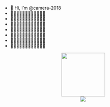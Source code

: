 - 👋 Hi, I’m @camera-2018
- 👀👀👀👀👀👀👀👀👀👀👀👀
- 👀👀👀👀👀👀👀👀👀👀👀👀
- 👀👀👀👀👀👀👀👀👀👀👀👀
- 👀👀👀👀👀👀👀👀👀👀👀👀
- 👀👀👀👀👀👀👀👀👀👀👀👀
- 👀👀👀👀👀👀👀👀👀👀👀👀
- 👀👀👀👀👀👀👀👀👀👀👀👀
<div align="center"> <img height="137px" src="https://github-readme-stats.vercel.app/api?username=camera-2018&hide_title=true&hide_border=true&show_icons=trueline_height=21&text_color=000&icon_color=000&theme=graywhite" /> </div>
<div align="center"> <img src="https://github-readme-stats.vercel.app/api/top-langs/?username=camera-2018&hide_title=true&hide_border=true&layout=compact&langs_count=6&text_color=000&icon_color=fff&theme=graywhite" /> </div>
<!--START_SECTION:waka-->
<!--END_SECTION:waka-->
